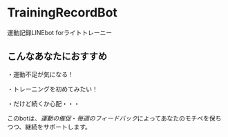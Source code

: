 # TrainingRecordBot

運動記録LINEbot forライトトレーニー

## こんなあなたにおすすめ

・運動不足が気になる！　


・トレーニングを初めてみたい！


・だけど続くか心配・・・


このbotは、*運動の催促*・*毎週のフィードバック*によってあなたのモチベを保ちつつ、継続をサポートします。
